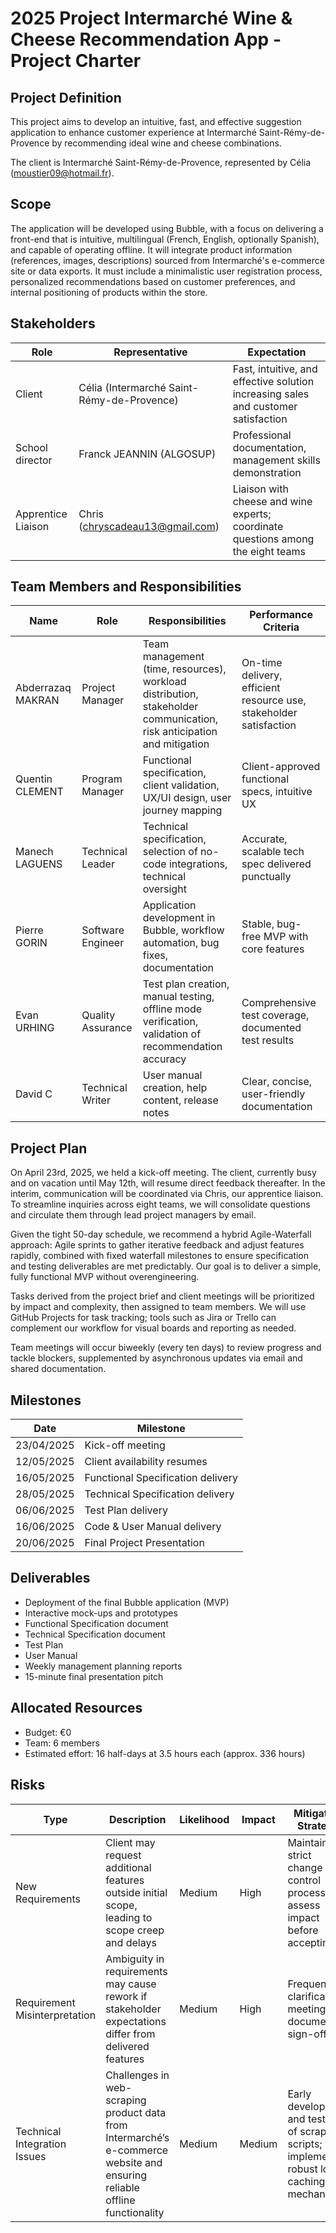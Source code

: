 # 2025 Project Intermarché Wine & Cheese Recommendation App - Project Charter

## Project Definition

This project aims to develop an intuitive, fast, and effective suggestion application to enhance customer experience at Intermarché Saint-Rémy-de-Provence by recommending ideal wine and cheese combinations.

The client is Intermarché Saint-Rémy-de-Provence, represented by Célia ([moustier09@hotmail.fr](mailto:moustier09@hotmail.fr)).

## Scope

The application will be developed using Bubble, with a focus on delivering a front-end that is intuitive, multilingual (French, English, optionally Spanish), and capable of operating offline. It will integrate product information (references, images, descriptions) sourced from Intermarché's e-commerce site or data exports. It must include a minimalistic user registration process, personalized recommendations based on customer preferences, and internal positioning of products within the store.

## Stakeholders

| Role               | Representative                                                     | Expectation                                                                        |
| ------------------ | ------------------------------------------------------------------ | ---------------------------------------------------------------------------------- |
| Client             | Célia (Intermarché Saint-Rémy-de-Provence)                         | Fast, intuitive, and effective solution increasing sales and customer satisfaction |
| School director    | Franck JEANNIN (ALGOSUP)                                           | Professional documentation, management skills demonstration                        |
| Apprentice Liaison | Chris ([chryscadeau13@gmail.com](mailto:chryscadeau13@gmail.com))   | Liaison with cheese and wine experts; coordinate questions among the eight teams   |

## Team Members and Responsibilities

| Name              | Role              | Responsibilities                                                                                                            | Performance Criteria                                                                   |
| ----------------- | ----------------- | --------------------------------------------------------------------------------------------------------------------------- | -------------------------------------------------------------------------------------- |
| Abderrazaq MAKRAN | Project Manager   | Team management (time, resources), workload distribution, stakeholder communication, risk anticipation and mitigation       | On-time delivery, efficient resource use, stakeholder satisfaction                     |
| Quentin CLEMENT   | Program Manager   | Functional specification, client validation, UX/UI design, user journey mapping                                             | Client-approved functional specs, intuitive UX                                        |
| Manech LAGUENS    | Technical Leader  | Technical specification, selection of no-code integrations, technical oversight                                            | Accurate, scalable tech spec delivered punctually                                      |
| Pierre GORIN      | Software Engineer | Application development in Bubble, workflow automation, bug fixes, documentation                                           | Stable, bug-free MVP with core features                                                |
| Evan URHING       | Quality Assurance | Test plan creation, manual testing, offline mode verification, validation of recommendation accuracy                        | Comprehensive test coverage, documented test results                                   |
| David C            | Technical Writer  | User manual creation, help content, release notes                                                                          | Clear, concise, user-friendly documentation                                            |

## Project Plan

On April 23rd, 2025, we held a kick-off meeting. The client, currently busy and on vacation until May 12th, will resume direct feedback thereafter. In the interim, communication will be coordinated via Chris, our apprentice liaison. To streamline inquiries across eight teams, we will consolidate questions and circulate them through lead project managers by email.

Given the tight 50-day schedule, we recommend a hybrid Agile-Waterfall approach: Agile sprints to gather iterative feedback and adjust features rapidly, combined with fixed waterfall milestones to ensure specification and testing deliverables are met predictably. Our goal is to deliver a simple, fully functional MVP without overengineering.

Tasks derived from the project brief and client meetings will be prioritized by impact and complexity, then assigned to team members. We will use GitHub Projects for task tracking; tools such as Jira or Trello can complement our workflow for visual boards and reporting as needed.

Team meetings will occur biweekly (every ten days) to review progress and tackle blockers, supplemented by asynchronous updates via email and shared documentation.

## Milestones

| Date       | Milestone                         |
| ---------- | --------------------------------- |
| 23/04/2025 | Kick-off meeting                  |
| 12/05/2025 | Client availability resumes       |
| 16/05/2025 | Functional Specification delivery |
| 28/05/2025 | Technical Specification delivery  |
| 06/06/2025 | Test Plan delivery                |
| 16/06/2025 | Code & User Manual delivery       |
| 20/06/2025 | Final Project Presentation        |

## Deliverables

- Deployment of the final Bubble application (MVP)
- Interactive mock-ups and prototypes
- Functional Specification document
- Technical Specification document
- Test Plan
- User Manual
- Weekly management planning reports
- 15-minute final presentation pitch

## Allocated Resources

- Budget: €0  
- Team: 6 members  
- Estimated effort: 16 half-days at 3.5 hours each (approx. 336 hours)

## Risks

| Type                          | Description                                                                                                                  | Likelihood | Impact | Mitigation Strategy                                               |
| ----------------------------- | ---------------------------------------------------------------------------------------------------------------------------- | ---------- | ------ | ----------------------------------------------------------------- |
| New Requirements              | Client may request additional features outside initial scope, leading to scope creep and delays                             | Medium     | High   | Maintain strict change control process; assess impact before accepting |
| Requirement Misinterpretation | Ambiguity in requirements may cause rework if stakeholder expectations differ from delivered features                        | Medium     | High   | Frequent clarification meetings; documented sign-offs              |
| Technical Integration Issues  | Challenges in web-scraping product data from Intermarché’s e-commerce website and ensuring reliable offline functionality     | Medium     | Medium | Early development and testing of scraping scripts; implement robust local caching mechanisms |
